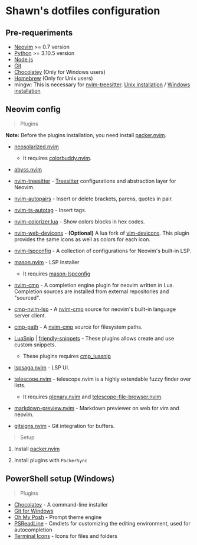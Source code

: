 # Shawn's dotfiles configuration

## Pre-requeriments
* [Neovim](https://neovim.io/) >= 0.7 version
* [Python](https://www.python.org/downloads/) >= 3.10.5 version
* [Node.js](https://nodejs.org/en/)
* [Git](https://git-scm.com/)
* [Chocolatey](https://chocolatey.org/) (Only for Windows users)
* [Homebrew](https://brew.sh/) (Only for Unix users)
* mingw: This is necessary for [nvim-treesitter](https://github.com/nvim-treesitter/nvim-treesitter). [Unix installation](https://formulae.brew.sh/formula/mingw-w64#default) / [Windows installation](https://community.chocolatey.org/packages/mingw)


## Neovim config

> Plugins

**Note:** Before the plugins installation, you need install [packer.nvim](https://github.com/wbthomason/packer.nvim).

* [neosolarized.nvim](https://github.com/svrana/neosolarized.nvim)
    * It requires [colorbuddy.nvim](https://github.com/tjdevries/colorbuddy.nvim).
* [abyss.nvim](https://github.com/uShawnTS/abyss.nvim)
* [nvim-treesitter](https://github.com/nvim-treesitter/nvim-treesitter) - [Treesitter](https://github.com/tree-sitter/tree-sitter) configurations and abstraction layer for Neovim.
* [nvim-autopairs](https://github.com/windwp/nvim-autopairs) - Insert or delete brackets, parens, quotes in pair.
* [nvim-ts-autotag](https://github.com/windwp/nvim-ts-autotag) - Insert tags.
* [nvim-colorizer.lua](https://github.com/norcalli/nvim-colorizer.lua) - Show colors blocks in hex codes.
* [nvim-web-devicons](https://github.com/kyazdani42/nvim-web-devicons) - **(Optional)** A lua fork of [vim-devicons](https://github.com/ryanoasis/vim-devicons). This plugin provides the same icons as well as colors for each icon.
* [nvim-lspconfig](https://github.com/neovim/nvim-lspconfig) - A collection of configurations for Neovim's built-in LSP.
* [mason.nvim](https://github.com/williamboman/mason.nvim) - LSP Installer
    * It requires [mason-lspconfig](https://github.com/williamboman/mason-lspconfig.nvim)
* [nvim-cmp](https://github.com/hrsh7th/nvim-cmp) - A completion engine plugin for neovim written in Lua. Completion sources are installed from external repositories and "sourced".
* [cmp-nvim-lsp](https://github.com/hrsh7th/cmp-nvim-lsp) - A [nvim-cmp](https://github.com/hrsh7th/nvim-cmp) source for neovim's built-in language server client.
* [cmp-path](https://github.com/hrsh7th/cmp-path) - A [nvim-cmp](https://github.com/hrsh7th/nvim-cmp) source for filesystem paths.
* [LuaSnip](https://github.com/L3MON4D3/LuaSnip) | [friendly-snippets](https://github.com/rafamadriz/friendly-snippets) - These plugins allows create and use custom snippets.
    * These plugins requires [cmp_luasnip](https://github.com/saadparwaiz1/cmp_luasnip)
* [lspsaga.nvim](https://github.com/glepnir/lspsaga.nvim) - LSP UI.
* [telescope.nvim](https://github.com/nvim-telescope/telescope.nvim) - telescope.nvim is a highly extendable fuzzy finder over lists.
    * It requires [plenary.nvim](https://github.com/nvim-lua/plenary.nvim) and [telescope-file-browser.nvim](https://github.com/nvim-telescope/telescope-file-browser.nvim).
 
* [markdown-preview.nvim](https://github.com/iamcco/markdown-preview.nvim) - Markdown previewer on web for vim and neovim.
* [gitsigns.nvim](https://github.com/lewis6991/gitsigns.nvim) - Git integration for buffers.

> Setup

1. Install [packer.nvim](https://github.com/wbthomason/packer.nvim)

2. Install plugins with `PackerSync`

## PowerShell setup (Windows) 

> Plugins
* [Chocolatey](https://chocolatey.org/) - A command-line installer
* [Git for Windows](https://git-scm.com/)
* [Oh My Posh](https://ohmyposh.dev/) - Prompt theme engine
* [PSReadLine](https://github.com/PowerShell/PSReadLine) - Cmdlets for customizing the editing environment, used for autocompletion
* [Terminal Icons](https://github.com/devblackops/Terminal-Icons) - Icons for files and folders

